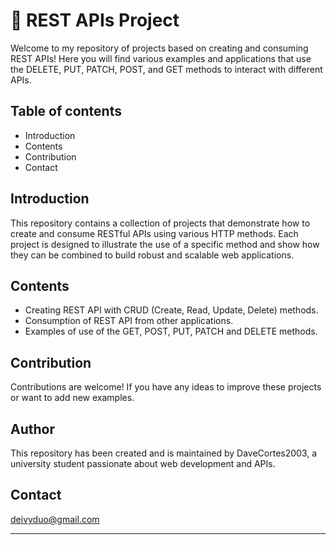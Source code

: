 # 🚀 REST APIs Project

Welcome to my repository of projects based on creating and consuming REST APIs! Here you will find various examples and applications that use the DELETE, PUT, PATCH, POST, and GET methods to interact with different APIs.

## Table of contents

- Introduction
- Contents
- Contribution
- Contact

## Introduction

This repository contains a collection of projects that demonstrate how to create and consume RESTful APIs using various HTTP methods. Each project is designed to illustrate the use of a specific method and show how they can be combined to build robust and scalable web applications.

## Contents

- Creating REST API with CRUD (Create, Read, Update, Delete) methods.
- Consumption of REST API from other applications.
- Examples of use of the GET, POST, PUT, PATCH and DELETE methods.


## Contribution

Contributions are welcome! If you have any ideas to improve these projects or want to add new examples.

## Author

This repository has been created and is maintained by DaveCortes2003, a university student passionate about web development and APIs.

## Contact

deivyduo@gmail.com

---
